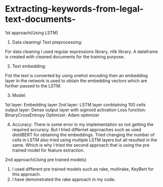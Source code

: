 # Extracting-keywords-from-legal-text-documents-
1st approach(Using LSTM)
1. Data cleaning/ Text preprocessing:

For data cleaning I used regular expressions library, nltk library. A dataframe is created with cleaned documents for the training purpose. 

2. Text embedding:

Fist the text is converted by using onehot encoding then an embedding layer in the network is used to obtain the embedding vectors which are further passed to the LSTM.

3. Model:

1st layer: Embedding layer
2nd layer: LSTM layer conbtaining 100 cells
output layer: Dense output layer with sigmoid activation
Loss function: BinaryCrossEntropy
Optimizer: Adam optimizer

4. Accuracy:
There is some error in my implementation so not getting the required accuracy.
But I tried differnet approaches such as used distilBERT for obtaining the embeddings.
Tried changing the number of cells in LSTM also tried using multiple LSTM layers but all resulted in the same.
Which is why I tried the second approach that is using the pre trained model for feature extraction.



2nd approach(Using pre trained models)

1. I used different pre trained models such as rake, multirake, KeyBert for this approach.
2. I have demonstrated the rake approach in my code.
